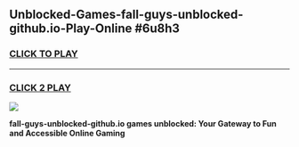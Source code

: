 
## Unblocked-Games-fall-guys-unblocked-github.io-Play-Online #6u8h3
<h3>
<a href="https://news.freeplayer.one?title=fall-guys-unblocked-github.io&ref=3">CLICK TO PLAY</a></h3>
<hr>

<h3>
<a href="https://news.freeplayer.one?title=fall-guys-unblocked-github.io&ref=3">CLICK 2 PLAY</a>
  
</h3>

<a href="https://news.freeplayer.one?title=fall-guys-unblocked-github.io&ref=3"><img src="https://clearcache.store/games.png"></a>


**fall-guys-unblocked-github.io games unblocked: Your Gateway to Fun and Accessible Online Gaming**
